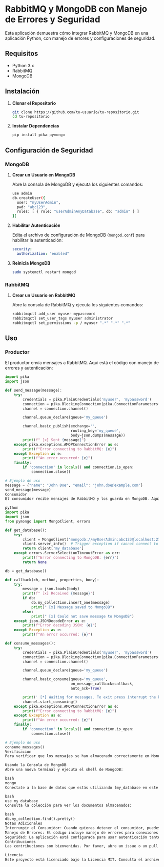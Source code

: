 # RabbitMQ y MongoDB con Manejo de Errores y Seguridad

Esta aplicación demuestra cómo integrar RabbitMQ y MongoDB en una aplicación Python, con manejo de errores y configuraciones de seguridad.

## Requisitos

- Python 3.x
- RabbitMQ
- MongoDB

## Instalación

1. **Clonar el Repositorio**

    ```bash
    git clone https://github.com/tu-usuario/tu-repositorio.git
    cd tu-repositorio
    ```

2. **Instalar Dependencias**

    ```bash
    pip install pika pymongo
    ```

## Configuración de Seguridad

### MongoDB

1. **Crear un Usuario en MongoDB**

    Abre la consola de MongoDB y ejecuta los siguientes comandos:

    ```bash
    use admin
    db.createUser({
      user: "myUserAdmin",
      pwd: "abc123",
      roles: [ { role: "userAdminAnyDatabase", db: "admin" } ]
    })
    ```

2. **Habilitar Autenticación**

    Edita el archivo de configuración de MongoDB (`mongod.conf`) para habilitar la autenticación:

    ```yaml
    security:
      authorization: "enabled"
    ```

3. **Reinicia MongoDB**

    ```bash
    sudo systemctl restart mongod
    ```

### RabbitMQ

1. **Crear un Usuario en RabbitMQ**

    Abre la consola de RabbitMQ y ejecuta los siguientes comandos:

    ```bash
    rabbitmqctl add_user myuser mypassword
    rabbitmqctl set_user_tags myuser administrator
    rabbitmqctl set_permissions -p / myuser ".*" ".*" ".*"
    ```

## Uso

### Productor

El productor envía mensajes a RabbitMQ. Aquí está el código con manejo de errores y autenticación:

```python
import pika
import json

def send_message(message):
    try:
        credentials = pika.PlainCredentials('myuser', 'mypassword')
        connection = pika.BlockingConnection(pika.ConnectionParameters('localhost', 5672, '/', credentials))
        channel = connection.channel()

        channel.queue_declare(queue='my_queue')

        channel.basic_publish(exchange='',
                              routing_key='my_queue',
                              body=json.dumps(message))
        print(f" [x] Sent {message}")
    except pika.exceptions.AMQPConnectionError as e:
        print(f"Error connecting to RabbitMQ: {e}")
    except Exception as e:
        print(f"An error occurred: {e}")
    finally:
        if 'connection' in locals() and connection.is_open:
            connection.close()

# Ejemplo de uso
message = {"name": "John Doe", "email": "john.doe@example.com"}
send_message(message)
Consumidor
El consumidor recibe mensajes de RabbitMQ y los guarda en MongoDB. Aquí está el código con manejo de errores y autenticación:

python
import pika
import json
from pymongo import MongoClient, errors

def get_database():
    try:
        client = MongoClient('mongodb://myUserAdmin:abc123@localhost:27017/', serverSelectionTimeoutMS=5000)
        client.server_info()  # Trigger exception if cannot connect to db
        return client['my_database']
    except errors.ServerSelectionTimeoutError as err:
        print(f"Error connecting to MongoDB: {err}")
        return None

db = get_database()

def callback(ch, method, properties, body):
    try:
        message = json.loads(body)
        print(f" [x] Received {message}")
        if db:
            db.my_collection.insert_one(message)
            print(" [x] Message saved to MongoDB")
        else:
            print(" [x] Could not save message to MongoDB")
    except json.JSONDecodeError as e:
        print(f"Error decoding JSON: {e}")
    except Exception as e:
        print(f"An error occurred: {e}")

def consume_messages():
    try:
        credentials = pika.PlainCredentials('myuser', 'mypassword')
        connection = pika.BlockingConnection(pika.ConnectionParameters('localhost', 5672, '/', credentials))
        channel = connection.channel()

        channel.queue_declare(queue='my_queue')

        channel.basic_consume(queue='my_queue',
                              on_message_callback=callback,
                              auto_ack=True)

        print(' [*] Waiting for messages. To exit press interrupt the kernel')
        channel.start_consuming()
    except pika.exceptions.AMQPConnectionError as e:
        print(f"Error connecting to RabbitMQ: {e}")
    except Exception as e:
        print(f"An error occurred: {e}")
    finally:
        if 'connection' in locals() and connection.is_open:
            connection.close()

# Ejemplo de uso
consume_messages()
Verificación
Para verificar que los mensajes se han almacenado correctamente en MongoDB, puedes usar la consola de MongoDB o una herramienta como MongoDB Compass.

Usando la Consola de MongoDB
Abre una nueva terminal y ejecuta el shell de MongoDB:

bash
mongo
Conéctate a la base de datos que estás utilizando (my_database en este caso):

bash
use my_database
Consulta la colección para ver los documentos almacenados:

bash
db.my_collection.find().pretty()
Notas Adicionales
Interrumpir el Consumidor: Cuando quieras detener el consumidor, puedes interrumpir el kernel en Jupyter Notebook (Kernel -> Interrupt).
Manejo de Errores: El código incluye manejo de errores para conexiones a RabbitMQ y MongoDB, así como para la decodificación de JSON.
Seguridad: La aplicación está configurada para usar autenticación tanto en MongoDB como en RabbitMQ.
Contribuciones
Las contribuciones son bienvenidas. Por favor, abre un issue o un pull request para discutir cualquier cambio que te gustaría hacer.

Licencia
Este proyecto está licenciado bajo la Licencia MIT. Consulta el archivo LICENSE para más detalles.

